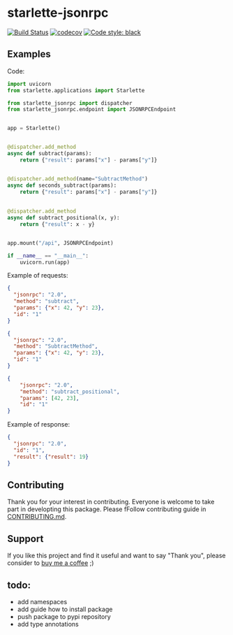 # starlette-jsonrpc

[![Build Status](https://travis-ci.com/kdebowski/starlette-jsonrpc.svg?token=JXg8SCx8Y9Ybz183mTgo&branch=master)](https://travis-ci.com/kdebowski/starlette-jsonrpc)
[![codecov](https://codecov.io/gh/kdebowski/starlette-jsonrpc/branch/master/graph/badge.svg?token=3DkWshhv8x)](https://codecov.io/gh/kdebowski/starlette-jsonrpc)
[![Code style: black](https://img.shields.io/badge/code%20style-black-000000.svg)](https://github.com/ambv/black)

## Examples

Code:
```python
import uvicorn
from starlette.applications import Starlette

from starlette_jsonrpc import dispatcher
from starlette_jsonrpc.endpoint import JSONRPCEndpoint


app = Starlette()


@dispatcher.add_method
async def subtract(params):
    return {"result": params["x"] - params["y"]}


@dispatcher.add_method(name="SubtractMethod")
async def seconds_subtract(params):
    return {"result": params["x"] - params["y"]}
    
    
@dispatcher.add_method
async def subtract_positional(x, y):
    return {"result": x - y}


app.mount("/api", JSONRPCEndpoint)

if __name__ == "__main__":
    uvicorn.run(app)
```

Example of requests:

```json
{
  "jsonrpc": "2.0",
  "method": "subtract",
  "params": {"x": 42, "y": 23},
  "id": "1"
}
```

```json
{
  "jsonrpc": "2.0",
  "method": "SubtractMethod",
  "params": {"x": 42, "y": 23},
  "id": "1"
}
```

```json
{
    "jsonrpc": "2.0",
    "method": "subtract_positional",
    "params": [42, 23],
    "id": "1"
}
```

Example of response:

```json
{
  "jsonrpc": "2.0",
  "id": "1",
  "result": {"result": 19}
}
```

## Contributing

Thank you for your interest in contributing. Everyone is welcome to take part in developting this package. Please fFollow contributing guide in [CONTRIBUTING.md](https://github.com/kdebowski/starlette-jsonrpc/blob/master/CONTRIBUTING.md).

## Support

If you like this project and find it useful and want to say "Thank you", please consider to [buy me a coffee](https://buymeacoff.ee/zRWISPHo0) ;)

## todo:
* add namespaces
* add guide how to install package
* push package to pypi repository
* add type annotations